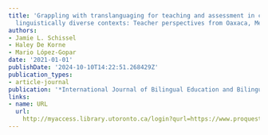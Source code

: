 ```yaml
---
title: 'Grappling with translanguaging for teaching and assessment in culturally and
  linguistically diverse contexts: Teacher perspectives from Oaxaca, Mexico'
authors:
- Jamie L. Schissel
- Haley De Korne
- Mario López-Gopar
date: '2021-01-01'
publishDate: '2024-10-10T14:22:51.268429Z'
publication_types:
- article-journal
publication: '*International Journal of Bilingual Education and Bilingualism*'
links:
- name: URL
  url: 
    http://myaccess.library.utoronto.ca/login?qurl=https://www.proquest.com/docview/2635264703?accountid=14771&bdid=38384&_bd=Hkr9rX9%2FHJyVJmAaS%2FJ9th6PLfs%3D
---
```

